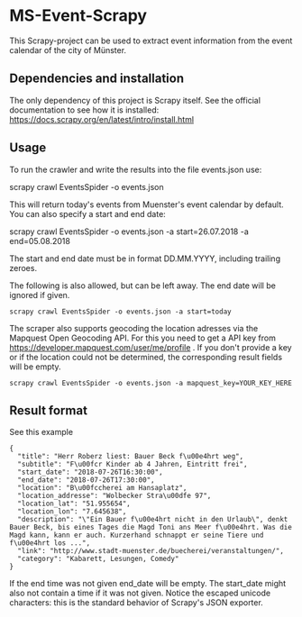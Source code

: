 ﻿# MS-Event-Scrapy
This Scrapy-project can be used to extract event information from the event calendar of the city of Münster.

## Dependencies and installation
The only dependency of this project is Scrapy itself. See the official documentation to see how it is installed:
https://docs.scrapy.org/en/latest/intro/install.html

## Usage
To run the crawler and write the results into the file events.json use:

   scrapy crawl EventsSpider -o events.json

This will return today's events from Muenster's event calendar by default. You can also specify a start and end date:

   scrapy crawl EventsSpider -o events.json -a start=26.07.2018 -a end=05.08.2018

The start and end date must be in format DD.MM.YYYY, including trailing zeroes.

The following is also allowed, but can be left away. The end date will be ignored if given.

    scrapy crawl EventsSpider -o events.json -a start=today
	
The scraper also supports geocoding the location adresses via the Mapquest Open Geocoding API. For this you need to get a API key from https://developer.mapquest.com/user/me/profile . If you don't provide a key or if the location could not be determined, the corresponding result fields will be empty.

    scrapy crawl EventsSpider -o events.json -a mapquest_key=YOUR_KEY_HERE

## Result format

See this example
```
{
  "title": "Herr Roberz liest: Bauer Beck f\u00e4hrt weg",
  "subtitle": "F\u00fcr Kinder ab 4 Jahren, Eintritt frei",
  "start_date": "2018-07-26T16:30:00",
  "end_date": "2018-07-26T17:30:00",
  "location": "B\u00fccherei am Hansaplatz",
  "location_addresse": "Wolbecker Stra\u00dfe 97",
  "location_lat": "51.955654",
  "location_lon": "7.645638",
  "description": "\"Ein Bauer f\u00e4hrt nicht in den Urlaub\", denkt Bauer Beck, bis eines Tages die Magd Toni ans Meer f\u00e4hrt. Was die Magd kann, kann er auch. Kurzerhand schnappt er seine Tiere und f\u00e4hrt los ...",
  "link": "http://www.stadt-muenster.de/buecherei/veranstaltungen/",
  "category": "Kabarett, Lesungen, Comedy"
}
```
If the end time was not given end_date will be empty. The start_date might also not contain a time if it was not given. Notice the escaped unicode characters: this is the standard behavior of Scrapy's JSON exporter.
